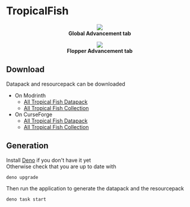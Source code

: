 # TropicalFish

<p align="center">
  <img src="https://i.imgur.com/JDq39DL.png">
  <br/><b>Global Advancement tab</b>
</p>
<p align="center">
  <img src="https://i.imgur.com/chnRo4a.png">
  <br/><b>Flopper Advancement tab</b>
</p>

## Download
Datapack and resourcepack can be downloaded 

- On Modrinth
  * [All Tropical Fish Datapack](https://modrinth.com/datapack/all-tropical-fish-datapack)
  * [All Tropical Fish Collection](https://modrinth.com/resourcepack/all-tropical-fish-collection)
- On CurseForge
  * [All Tropical Fish Datapack](https://www.curseforge.com/minecraft/customization/all-tropical-fish-datapack)
  * [All Tropical Fish Collection](https://www.curseforge.com/minecraft/texture-packs/all-tropical-fish-ressourcepack)

## Generation

Install [Deno](https://deno.land/manual/getting_started/installation) if you don't have it yet\
Otherwise check that you are up to date with

```console
deno upgrade
```

Then run the application to generate the datapack and the resourcepack

```console
deno task start
```
